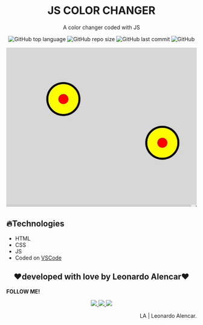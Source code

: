 <h1 align="center">JS COLOR CHANGER</h1>
<p align="center">A color changer coded with JS</p>

<p align="center">
  <img alt="GitHub top language" src="https://img.shields.io/github/languages/top/AlencarLeo/JS-ShootGame?style=for-the-badge">
  <img alt="GitHub repo size" src="https://img.shields.io/github/repo-size/AlencarLeo/JS-ShootGame?style=for-the-badge">
  <img alt="GitHub last commit" src="https://img.shields.io/github/last-commit/AlencarLeo/JS-ShootGame?style=for-the-badge">
  <img alt="GitHub" src="https://img.shields.io/github/license/AlencarLeo/JS-te?style=for-the-badge">
</p>
<p align="center">
  <img src="/readme/demo.gif">
</p>

<h2>🔥Technologies</h2>
<ul>
  <li>HTML</li>
  <li>CSS</li>
  <li>JS</li>
  <li>Coded on <a href="https://code.visualstudio.com/">VSCode</a></li>
</ul>


<h2 align="center">❤️developed with love by Leonardo Alencar❤️</h2>
<p><b>FOLLOW ME!</b></p>

<p align="center">
  <a href="https://www.instagram.com/leonardoaprado/">
    <img src="https://img.shields.io/badge/Instagram-E4405F?style=for-the-badge&logo=instagram&logoColor=white">
  </a>
  
  <a href="https://www.linkedin.com/in/leonardo-alencar-5749aa1b0/">
    <img src="https://img.shields.io/badge/LinkedIn-0077B5?style=for-the-badge&logo=linkedin&logoColor=white">
  </a>
  
  <a href="https://github.com/AlencarLeo">
    <img src="https://img.shields.io/badge/GitHub-100000?style=for-the-badge&logo=github&logoColor=white">
  </a>
</p>

<p align="right">LA | Leonardo Alencar.</p>
